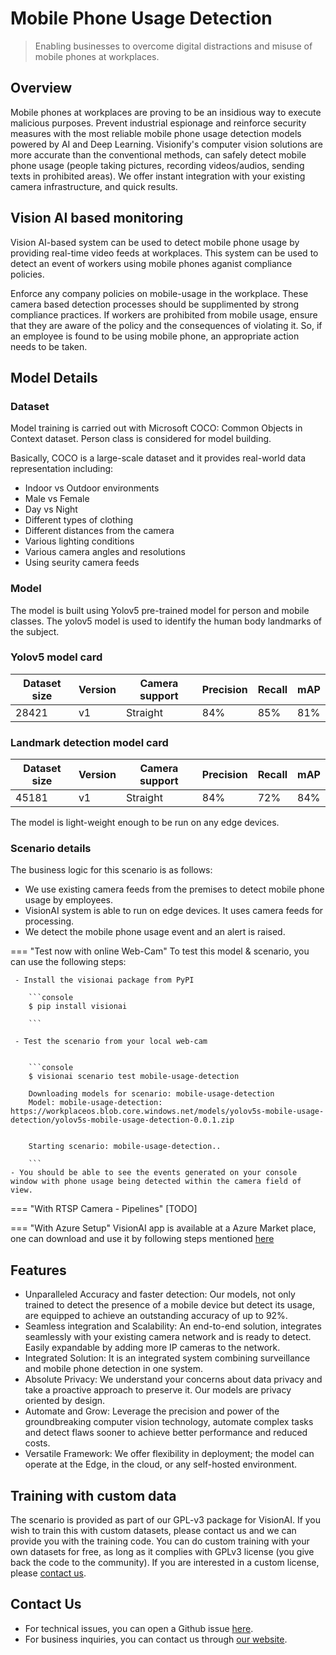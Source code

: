 # **Mobile Phone Usage Detection** 

> Enabling businesses to overcome digital distractions and misuse of mobile phones at workplaces.

## Overview 

Mobile phones at workplaces are proving to be an insidious way to execute malicious purposes. Prevent industrial espionage and reinforce security measures with the most reliable mobile phone usage detection models powered by AI and Deep Learning. 
Visionify's computer vision solutions are more accurate than the conventional methods, can safely detect mobile phone usage (people taking pictures, recording videos/audios, sending texts in prohibited areas). We offer instant integration with your existing camera infrastructure, and quick results. 


## Vision AI based monitoring


Vision AI-based system can be used to detect mobile phone usage by providing real-time video feeds at workplaces. This system can be used to detect an event of workers using mobile phones aganist compliance policies.


Enforce any company policies on mobile-usage in the workplace.
These camera based detection processes should be supplimented by strong compliance practices. If workers are prohibited from mobile usage, ensure that they are aware of the policy and the consequences of violating it. So, if an employee is found to be using mobile phone, an appropriate action needs to be taken.


## Model Details

### Dataset
Model training is carried out with Microsoft COCO: Common Objects in Context dataset. Person class is considered for model building. 

Basically, COCO is a  large-scale dataset and it provides real-world data representation including:

- Indoor vs Outdoor environments
- Male vs Female
- Day vs Night
- Different types of clothing
- Different distances from the camera
- Various lighting conditions
- Various camera angles and resolutions
- Using seurity camera feeds


### Model
The model is built using Yolov5 pre-trained model for person and mobile classes. The yolov5 model is used to identify the human body landmarks of the subject.

### Yolov5 model card

 <div class="table">
    <table class="fl-table">
        <thead>
        <tr><th>Dataset size</th>
            <th>Version</th>
            <th>Camera support</th>
            <th>Precision</th>
            <th>Recall</th>
            <th> mAP  </th>  
        </thead>
        <tbody>
        <tr>
            <td>28421</td>
            <td>v1</td>
            <td>Straight</td>
            <td>84%</td>
            <td>85%</td>
            <td>81%</td>
        </tr>
        </tbody>
    </table>
</div>



### Landmark detection model card

 <div class="table">
    <table class="fl-table">
        <thead>
        <tr><th>Dataset size</th>
            <th>Version</th>
            <th>Camera support</th>
            <th>Precision</th>
            <th>Recall</th>
            <th> mAP  </th>  
        </thead>
        <tbody>
        <tr>
            <td>45181</td>
            <td>v1</td>
            <td>Straight</td>
            <td>84%</td>    
            <td>72%</td>
            <td>84%</td>
        </tr>
        </tbody>
    </table>
</div>


The model is light-weight enough to be run on any edge devices.

### Scenario details

The business logic for this scenario is as follows:
- We use existing camera feeds from the premises to detect mobile phone usage by employees.
- VisionAI system is able to run on edge devices. It uses camera feeds for processing. 
- We detect the mobile phone usage event and an alert is raised.


=== "Test now with online Web-Cam"
     To test this model & scenario, you can use the following steps:

     - Install the visionai package from PyPI
     
        ```console
        $ pip install visionai
        
        ```
     
     - Test the scenario from your local web-cam
     

        ```console
        $ visionai scenario test mobile-usage-detection

        Downloading models for scenario: mobile-usage-detection
        Model: mobile-usage-detection: https://workplaceos.blob.core.windows.net/models/yolov5s-mobile-usage-detection/yolov5s-mobile-usage-detection-0.0.1.zip
        

        Starting scenario: mobile-usage-detection..

        ```
    - You should be able to see the events generated on your console window with phone usage being detected within the camera field of view.

=== "With RTSP Camera - Pipelines"
     [TODO]
 
=== "With Azure Setup"
     VisionAI app is available at a Azure Market place, one can download and use it by following steps mentioned [here](../overview/azure-managed-app.md)



## Features

- Unparalleled Accuracy and faster detection: Our models, not only trained to detect the presence of a mobile device but detect its usage, are equipped to achieve an outstanding accuracy of up to 92%.   
- Seamless integration and Scalability: An end-to-end solution, integrates seamlessly with your existing camera network and is ready to detect. Easily expandable by adding more IP cameras to the network. 
- Integrated Solution: It is an integrated system combining surveillance and mobile phone detection in one system.
- Absolute Privacy: We understand your concerns about data privacy and take a proactive approach to preserve it. Our models are privacy oriented by design.
- Automate and Grow: Leverage the precision and power of the groundbreaking computer vision technology, automate complex tasks and detect flaws sooner to achieve better performance and reduced costs.   
- Versatile Framework: We offer flexibility in deployment; the model can operate at the Edge, in the cloud, or any self-hosted environment. 



## Training with custom data

The scenario is provided as part of our GPL-v3 package for VisionAI. If you wish to train this with custom datasets, please contact us and we can provide you with the training code. You can do custom training with your own datasets for free, as long as it complies with GPLv3 license (you give back the code to the community). If you are interested in a custom license, please [contact us](../company/contact.md).


## Contact Us

- For technical issues, you can open a Github issue [here](https://github.com/visionify/visionai).
- For business inquiries, you can contact us through [our website](https://visionify.ai/contact-us/).